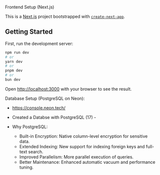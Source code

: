 Frontend Setup (Next.js)

This is a [Next.js](https://nextjs.org) project bootstrapped with [`create-next-app`](https://nextjs.org/docs/app/api-reference/cli/create-next-app).

## Getting Started

First, run the development server:

```bash
npm run dev
# or
yarn dev
# or
pnpm dev
# or
bun dev
```

Open [http://localhost:3000](http://localhost:3000) with your browser to see the result.

Database Setup (PostgreSQL on Neon):

- https://console.neon.tech/

- Created a Databse with PostgreSQL (17) -

- Why PostgreSQL:
  - Built-in Encryption: Native column-level encryption for sensitive data.
  - Extended Indexing: New support for indexing foreign keys and full-text search.
  - Improved Parallelism: More parallel execution of queries.
  - Better Maintenance: Enhanced automatic vacuum and performance tuning.
